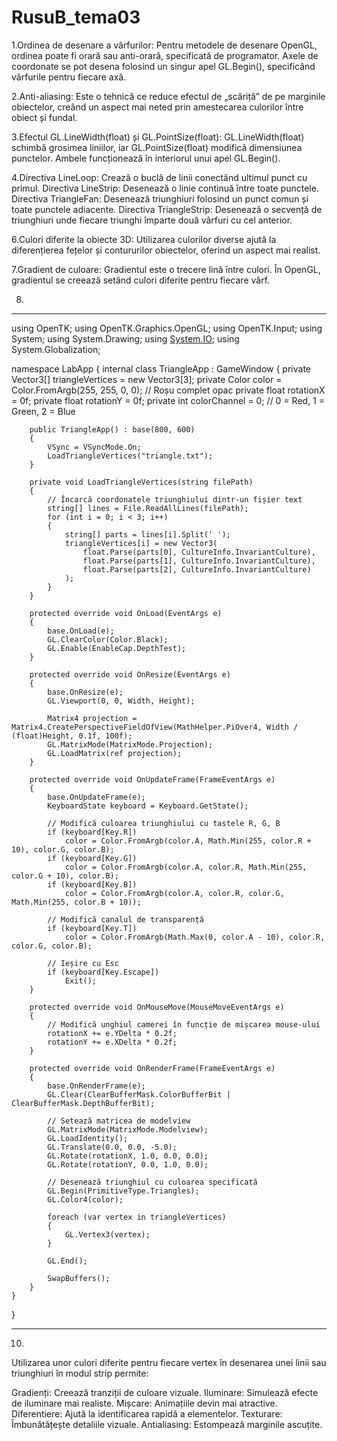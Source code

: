 # RusuB_tema03

1.Ordinea de desenare a vârfurilor: Pentru metodele de desenare OpenGL, ordinea poate fi orară sau anti-orară, specificată de programator. Axele de coordonate se pot desena folosind un singur apel GL.Begin(), specificând vârfurile pentru fiecare axă.

2.Anti-aliasing: Este o tehnică ce reduce efectul de „scăriță” de pe marginile obiectelor, creând un aspect mai neted prin amestecarea culorilor între obiect și fundal.

3.Efectul GL.LineWidth(float) și GL.PointSize(float): GL.LineWidth(float) schimbă grosimea liniilor, iar GL.PointSize(float) modifică dimensiunea punctelor. Ambele funcționează în interiorul unui apel GL.Begin().

4.Directiva LineLoop: Crează o buclă de linii conectând ultimul punct cu primul.
Directiva LineStrip: Desenează o linie continuă între toate punctele.
Directiva TriangleFan: Desenează triunghiuri folosind un punct comun și toate punctele adiacente.
Directiva TriangleStrip: Desenează o secvență de triunghiuri unde fiecare triunghi împarte două vârfuri cu cel anterior.

6.Culori diferite la obiecte 3D: Utilizarea culorilor diverse ajută la diferențierea fețelor și contururilor obiectelor, oferind un aspect mai realist.

7.Gradient de culoare: Gradientul este o trecere lină între culori. În OpenGL, gradientul se creează setând culori diferite pentru fiecare vârf.

8.

*****

using OpenTK;
using OpenTK.Graphics.OpenGL;
using OpenTK.Input;
using System;
using System.Drawing;
using [System.IO](http://system.io/);
using System.Globalization;

namespace LabApp
{
internal class TriangleApp : GameWindow
{
private Vector3[] triangleVertices = new Vector3[3];
private Color color = Color.FromArgb(255, 255, 0, 0); // Roșu complet opac
private float rotationX = 0f;
private float rotationY = 0f;
private int colorChannel = 0; // 0 = Red, 1 = Green, 2 = Blue

```
    public TriangleApp() : base(800, 600)
    {
        VSync = VSyncMode.On;
        LoadTriangleVertices("triangle.txt");
    }

    private void LoadTriangleVertices(string filePath)
    {
        // Încarcă coordonatele triunghiului dintr-un fișier text
        string[] lines = File.ReadAllLines(filePath);
        for (int i = 0; i < 3; i++)
        {
            string[] parts = lines[i].Split(' ');
            triangleVertices[i] = new Vector3(
                float.Parse(parts[0], CultureInfo.InvariantCulture),
                float.Parse(parts[1], CultureInfo.InvariantCulture),
                float.Parse(parts[2], CultureInfo.InvariantCulture)
            );
        }
    }

    protected override void OnLoad(EventArgs e)
    {
        base.OnLoad(e);
        GL.ClearColor(Color.Black);
        GL.Enable(EnableCap.DepthTest);
    }

    protected override void OnResize(EventArgs e)
    {
        base.OnResize(e);
        GL.Viewport(0, 0, Width, Height);

        Matrix4 projection = Matrix4.CreatePerspectiveFieldOfView(MathHelper.PiOver4, Width / (float)Height, 0.1f, 100f);
        GL.MatrixMode(MatrixMode.Projection);
        GL.LoadMatrix(ref projection);
    }

    protected override void OnUpdateFrame(FrameEventArgs e)
    {
        base.OnUpdateFrame(e);
        KeyboardState keyboard = Keyboard.GetState();

        // Modifică culoarea triunghiului cu tastele R, G, B
        if (keyboard[Key.R])
            color = Color.FromArgb(color.A, Math.Min(255, color.R + 10), color.G, color.B);
        if (keyboard[Key.G])
            color = Color.FromArgb(color.A, color.R, Math.Min(255, color.G + 10), color.B);
        if (keyboard[Key.B])
            color = Color.FromArgb(color.A, color.R, color.G, Math.Min(255, color.B + 10));

        // Modifică canalul de transparență
        if (keyboard[Key.T])
            color = Color.FromArgb(Math.Max(0, color.A - 10), color.R, color.G, color.B);

        // Ieșire cu Esc
        if (keyboard[Key.Escape])
            Exit();
    }

    protected override void OnMouseMove(MouseMoveEventArgs e)
    {
        // Modifică unghiul camerei în funcție de mișcarea mouse-ului
        rotationX += e.YDelta * 0.2f;
        rotationY += e.XDelta * 0.2f;
    }

    protected override void OnRenderFrame(FrameEventArgs e)
    {
        base.OnRenderFrame(e);
        GL.Clear(ClearBufferMask.ColorBufferBit | ClearBufferMask.DepthBufferBit);

        // Setează matricea de modelview
        GL.MatrixMode(MatrixMode.Modelview);
        GL.LoadIdentity();
        GL.Translate(0.0, 0.0, -5.0);
        GL.Rotate(rotationX, 1.0, 0.0, 0.0);
        GL.Rotate(rotationY, 0.0, 1.0, 0.0);

        // Desenează triunghiul cu culoarea specificată
        GL.Begin(PrimitiveType.Triangles);
        GL.Color4(color);

        foreach (var vertex in triangleVertices)
        {
            GL.Vertex3(vertex);
        }

        GL.End();

        SwapBuffers();
    }
}

```

}

***********

10.

Utilizarea unor culori diferite pentru fiecare vertex în desenarea unei linii sau triunghiuri în modul strip permite:

Gradienți: Creează tranziții de culoare vizuale.
Iluminare: Simulează efecte de iluminare mai realiste.
Mișcare: Animațiile devin mai atractive.
Diferentiere: Ajută la identificarea rapidă a elementelor.
Texturare: Îmbunătățește detaliile vizuale.
Antialiasing: Estompează marginile ascuțite.
